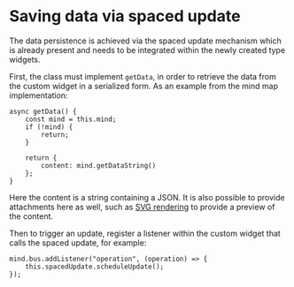 # Saving data via spaced update
The data persistence is achieved via the spaced update mechanism which is already present and needs to be integrated within the newly created type widgets.

First, the class must implement `getData`, in order to retrieve the data from the custom widget in a serialized form. As an example from the mind map implementation:

```plain
async getData() {
    const mind = this.mind;
    if (!mind) {
        return;
    }

    return {
        content: mind.getDataString()
    };
}
```

Here the content is a string containing a JSON. It is also possible to provide attachments here as well, such as <a class="reference-link" href="SVG%20rendering.md">SVG rendering</a> to provide a preview of the content.

Then to trigger an update, register a listener within the custom widget that calls the spaced update, for example:

```plain
mind.bus.addListener("operation", (operation) => {
    this.spacedUpdate.scheduleUpdate();
});
```